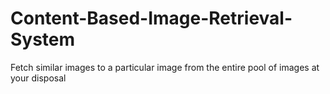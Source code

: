 # Content-Based-Image-Retrieval-System
Fetch similar images to a particular image from the entire pool of images at your disposal
